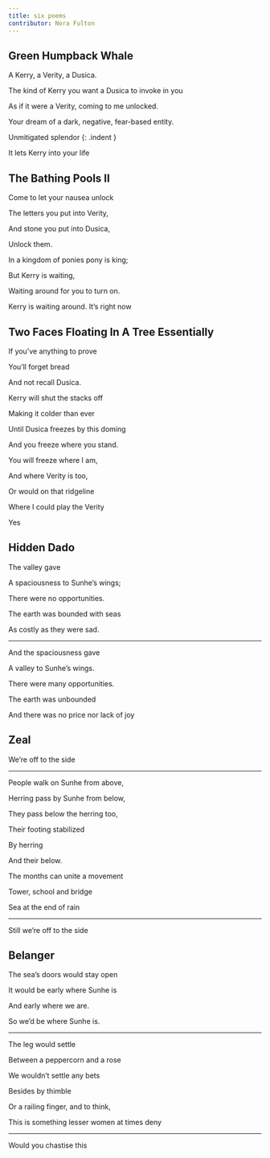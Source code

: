 ```yaml
---
title: six poems
contributor: Nora Fulton
---
```


<style>
.indent {
    padding-left: 4rem;
}
</style>

## Green Humpback Whale

A Kerry, a Verity, a Dusica.

The kind of Kerry you want a Dusica to invoke in you

As if it were a Verity, coming to me unlocked.

Your dream of a dark, negative, fear-based entity.

Unmitigated splendor
{: .indent }

It lets Kerry into your life

## The Bathing Pools II

Come to let your nausea unlock

The letters you put into Verity,

And stone you put into Dusica,

Unlock them.

In a kingdom of ponies pony is king;

But Kerry is waiting,

Waiting around for you to turn on.

Kerry is waiting around. It’s right now

## Two Faces Floating In A Tree Essentially

If you’ve anything to prove

You’ll forget bread

And not recall Dusica.

Kerry will shut the stacks off

Making it colder than ever

Until Dusica freezes by this doming

And you freeze where you stand.

You will freeze where I am,

And where Verity is too,

Or would on that ridgeline

Where I could play the Verity

Yes

## Hidden Dado

The valley gave

A spaciousness to Sunhe’s wings;

There were no opportunities.

The earth was bounded with seas

As costly as they were sad.

---

And the spaciousness gave

A valley to Sunhe’s wings.

There were many opportunities.

The earth was unbounded

And there was no price nor lack of joy

## Zeal

We’re off to the side

---

People walk on Sunhe from above,

Herring pass by Sunhe from below,

They pass below the herring too,

Their footing stabilized

By herring

And their below.

The months can unite a movement

Tower, school and bridge

Sea at the end of rain

---

Still we’re off to the side

## Belanger

The sea’s doors would stay open

It would be early where Sunhe is

And early where we are.

So we’d be where Sunhe is.

---

The leg would settle

Between a peppercorn and a rose

We wouldn’t settle any bets

Besides by thimble

Or a railing finger, and to think,

This is something lesser women at times deny

---

Would you chastise this


